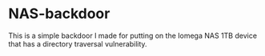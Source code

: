 NAS-backdoor
============

This is a simple backdoor I made for putting on the Iomega NAS 1TB device that has a directory traversal vulnerability.